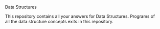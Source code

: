 Data Structures

This repository contains all your answers for Data Structures.
Programs of all the data structure concepts exits in this repository.
